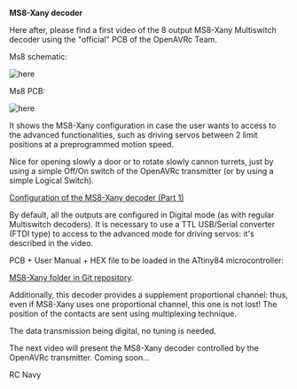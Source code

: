 **MS8-Xany decoder**

Here after, please find a first video of the 8 output MS8-Xany Multiswitch decoder using the "official" PCB of the OpenAVRc Team.

Ms8 schematic:

![here](https://github.com/Ingwie/OpenAVRc_Hw/blob/V3/MultiSwitch_Sw8/D%C3%A9codeur%20MS8_X-Any.jpg)

Ms8 PCB:

![here](https://github.com/Ingwie/OpenAVRc_Hw/blob/V3/MultiSwitch_Sw8/D%C3%A9codeur%20MS8_X-Any_3D.jpg)

It shows the MS8-Xany configuration in case the user wants to access to the advanced functionalities, 
such as driving servos between 2 limit positions at a preprogrammed motion speed. 

Nice for opening slowly a door or to rotate slowly cannon turrets, just by using a simple Off/On switch of the OpenAVRc transmitter (or by using a simple Logical Switch).

[Configuration of the MS8-Xany decoder (Part 1)](https://www.youtube.com/watch?v=y_skDGLVK1A)

By default, all the outputs are configured in Digital mode (as with regular Multiswitch decoders).
It is necessary to use a TTL USB/Serial converter (FTDI type) to access to the advanced mode for driving servos: it's described in the video.

PCB + User Manual + HEX file to be loaded in the ATtiny84 microcontroller:

[MS8-Xany folder in Git repository](https://github.com/Ingwie/OpenAVRc_Hw/tree/V3/MultiSwitch_Sw8).

Additionally, this decoder provides a supplement proportional channel: thus, even if MS8-Xany uses one proportional channel, this one is not lost! The position of the contacts are sent using multiplexing technique.

The data transmission being digital, no tuning is needed.

The next video will present the MS8-Xany decoder controlled by the OpenAVRc transmitter. Coming soon...

RC Navy 